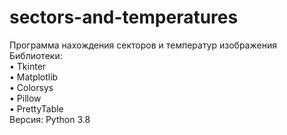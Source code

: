 # sectors-and-temperatures
Программа нахождения секторов и температур изображения  
Библиотеки:  
  • Tkinter  
  • Matplotlib  
  • Colorsys  
  • Pillow  
  • PrettyTable  
Версия: Python 3.8  
 
